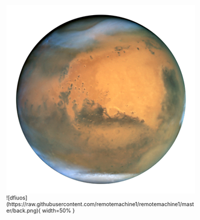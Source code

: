 <img style="background:url(https://raw.githubusercontent.com/remotemachine1/remotemachine1/master/back.png)" src="mars.png" alt="" />
![dfiuos](https://raw.githubusercontent.com/remotemachine1/remotemachine1/master/back.png){ width=50% }
